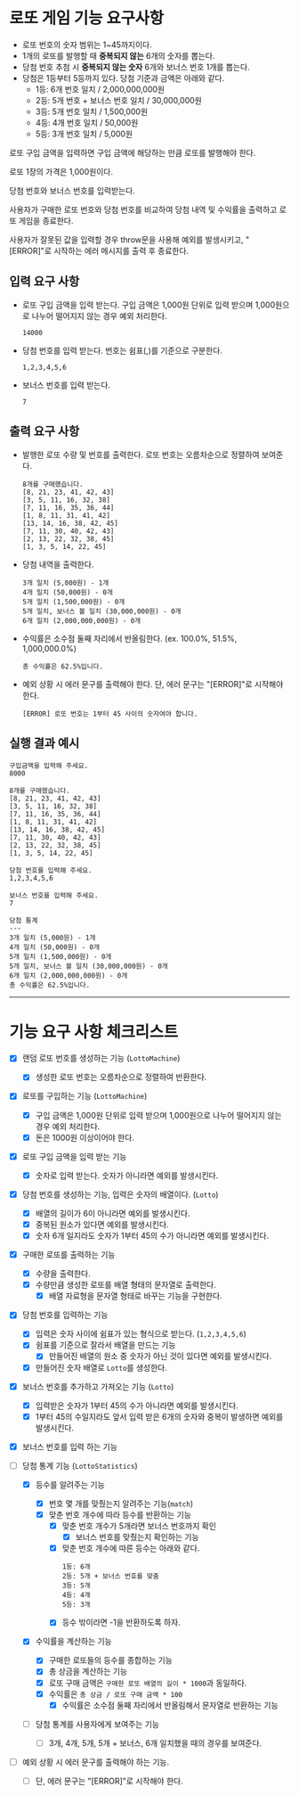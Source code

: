 # 로또 게임 기능 요구사항

- 로또 번호의 숫자 범위는 1~45까지이다.
- 1개의 로또를 발행할 때 **중복되지 않는** 6개의 숫자를 뽑는다.
- 당첨 번호 추첨 시 **중복되지 않는 숫자** 6개와 보너스 번호 1개를 뽑는다.
- 당첨은 1등부터 5등까지 있다. 당첨 기준과 금액은 아래와 같다.
  - 1등: 6개 번호 일치 / 2,000,000,000원
  - 2등: 5개 번호 + 보너스 번호 일치 / 30,000,000원
  - 3등: 5개 번호 일치 / 1,500,000원
  - 4등: 4개 번호 일치 / 50,000원
  - 5등: 3개 번호 일치 / 5,000원

로또 구입 금액을 입력하면 구입 금액에 해당하는 만큼 로또를 발행해야 한다.

로또 1장의 가격은 1,000원이다.

당첨 번호와 보너스 번호를 입력받는다.

사용자가 구매한 로또 번호와 당첨 번호를 비교하여 당첨 내역 및 수익률을 출력하고 로또 게임을 종료한다.

사용자가 잘못된 값을 입력할 경우 throw문을 사용해 예외를 발생시키고, "[ERROR]"로 시작하는 에러 메시지를 출력 후 종료한다.

## 입력 요구 사항

- 로또 구입 금액을 입력 받는다. 구입 금액은 1,000원 단위로 입력 받으며 1,000원으로 나누어 떨어지지 않는 경우 예외 처리한다.

  ```
  14000
  ```

- 당첨 번호를 입력 받는다. 번호는 쉼표(,)를 기준으로 구분한다.

  ```
  1,2,3,4,5,6
  ```

- 보너스 번호를 입력 받는다.

  ```
  7
  ```

## 출력 요구 사항

- 발행한 로또 수량 및 번호를 출력한다. 로또 번호는 오름차순으로 정렬하여 보여준다.

  ```
  8개를 구매했습니다.
  [8, 21, 23, 41, 42, 43]
  [3, 5, 11, 16, 32, 38]
  [7, 11, 16, 35, 36, 44]
  [1, 8, 11, 31, 41, 42]
  [13, 14, 16, 38, 42, 45]
  [7, 11, 30, 40, 42, 43]
  [2, 13, 22, 32, 38, 45]
  [1, 3, 5, 14, 22, 45]
  ```

- 당첨 내역을 출력한다.

  ```
  3개 일치 (5,000원) - 1개
  4개 일치 (50,000원) - 0개
  5개 일치 (1,500,000원) - 0개
  5개 일치, 보너스 볼 일치 (30,000,000원) - 0개
  6개 일치 (2,000,000,000원) - 0개
  ```

- 수익률은 소수점 둘째 자리에서 반올림한다. (ex. 100.0%, 51.5%, 1,000,000.0%)

  ```
  총 수익률은 62.5%입니다.
  ```

- 예외 상황 시 에러 문구를 출력해야 한다. 단, 에러 문구는 "[ERROR]"로 시작해야 한다.

  ```
  [ERROR] 로또 번호는 1부터 45 사이의 숫자여야 합니다.
  ```

## 실행 결과 예시

```
구입금액을 입력해 주세요.
8000

8개를 구매했습니다.
[8, 21, 23, 41, 42, 43]
[3, 5, 11, 16, 32, 38]
[7, 11, 16, 35, 36, 44]
[1, 8, 11, 31, 41, 42]
[13, 14, 16, 38, 42, 45]
[7, 11, 30, 40, 42, 43]
[2, 13, 22, 32, 38, 45]
[1, 3, 5, 14, 22, 45]

당첨 번호를 입력해 주세요.
1,2,3,4,5,6

보너스 번호를 입력해 주세요.
7

당첨 통계
---
3개 일치 (5,000원) - 1개
4개 일치 (50,000원) - 0개
5개 일치 (1,500,000원) - 0개
5개 일치, 보너스 볼 일치 (30,000,000원) - 0개
6개 일치 (2,000,000,000원) - 0개
총 수익률은 62.5%입니다.
```

---

# 기능 요구 사항 체크리스트

- [x] 랜덤 로또 번호를 생성하는 기능 (`LottoMachine`)

  - [x] 생성한 로또 번호는 오름차순으로 정렬하여 반환한다.

- [x] 로또를 구입하는 기능 (`LottoMachine`)

  - [x] 구입 금액은 1,000원 단위로 입력 받으며 1,000원으로 나누어 떨어지지 않는 경우 예외 처리한다.
  - [x] 돈은 1000원 이상이어야 한다.

- [x] 로또 구입 금액을 입력 받는 기능

  - [x] 숫자로 입력 받는다. 숫자가 아니라면 예외를 발생시킨다.

- [x] 당첨 번호를 생성하는 기능, 입력은 숫자의 배열이다. (`Lotto`)

  - [x] 배열의 길이가 6이 아니라면 예외를 발생시킨다.
  - [x] 중복된 원소가 있다면 예외를 발생시킨다.
  - [x] 숫자 6개 일지라도 숫자가 1부터 45의 수가 아니라면 예외를 발생시킨다.

- [x] 구매한 로또를 출력하는 기능

  - [x] 수량을 출력한다.
  - [x] 수량만큼 생성한 로또를 배열 형태의 문자열로 출력한다.
    - [x] 배열 자료형을 문자열 형태로 바꾸는 기능을 구현한다.

- [x] 당첨 번호를 입력하는 기능

  - [x] 입력은 숫자 사이에 쉼표가 있는 형식으로 받는다. (`1,2,3,4,5,6`)
  - [x] 쉼표를 기준으로 잘라서 배열을 만드는 기능
    - [x] 만들어진 배열의 원소 중 숫자가 아닌 것이 있다면 예외를 발생시킨다.
  - [x] 만들어진 숫자 배열로 `Lotto`를 생성한다.

- [x] 보너스 번호를 추가하고 가져오는 기능 (`Lotto`)

  - [x] 입력받은 숫자가 1부터 45의 수가 아니라면 예외를 발생시킨다.
  - [x] 1부터 45의 수일지라도 앞서 입력 받은 6개의 숫자와 중복이 발생하면 예외를 발생시킨다.

- [x] 보너스 번호를 입력 하는 기능

- [ ] 당첨 통계 기능 (`LottoStatistics`)

  - [x] 등수를 알려주는 기능
    - [x] 번호 몇 개를 맞췄는지 알려주는 기능(`match`)
    - [x] 맞춘 번호 개수에 따라 등수를 반환하는 기능
      - [x] 맞춘 번호 개수가 5개라면 보너스 번호까지 확인
        - [x] 보너스 번호를 맞췄는지 확인하는 기능
      - [x] 맞춘 번호 개수에 따른 등수는 아래와 같다.
        ```
        1등: 6개
        2등: 5개 + 보너스 번호를 맞춤
        3등: 5개
        4등: 4개
        5등: 3개
        ```
      - [x] 등수 밖이라면 -1을 반환하도록 하자.
  - [x] 수익률을 계산하는 기능

    - [x] 구매한 로또들의 등수를 종합하는 기능
    - [x] 총 상금을 계산하는 기능
    - [x] 로또 구매 금액은 `구매한 로또 배열의 길이 * 1000`과 동일하다.
    - [x] 수익률은 `총 상금 / 로또 구매 금액 * 100`
      - [x] 수익률은 소수점 둘째 자리에서 반올림해서 문자열로 반환하는 기능

  - [ ] 당첨 통계를 사용자에게 보여주는 기능
    - [ ] 3개, 4개, 5개, 5개 + 보너스, 6개 일치했을 때의 경우를 보여준다.

- [ ] 예외 상황 시 에러 문구를 출력해야 하는 기능.
  - [ ] 단, 에러 문구는 "[ERROR]"로 시작해야 한다.
